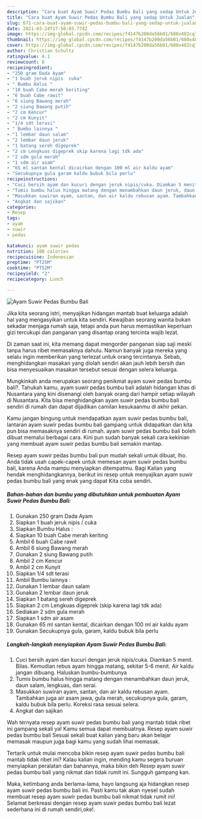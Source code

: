 ```yaml
---
description: "Cara buat Ayam Suwir Pedas Bumbu Bali yang sedap Untuk Jualan"
title: "Cara buat Ayam Suwir Pedas Bumbu Bali yang sedap Untuk Jualan"
slug: 671-cara-buat-ayam-suwir-pedas-bumbu-bali-yang-sedap-untuk-jualan
date: 2021-03-24T17:50:03.774Z
image: https://img-global.cpcdn.com/recipes/f4147b200da56b01/680x482cq70/ayam-suwir-pedas-bumbu-bali-foto-resep-utama.jpg
thumbnail: https://img-global.cpcdn.com/recipes/f4147b200da56b01/680x482cq70/ayam-suwir-pedas-bumbu-bali-foto-resep-utama.jpg
cover: https://img-global.cpcdn.com/recipes/f4147b200da56b01/680x482cq70/ayam-suwir-pedas-bumbu-bali-foto-resep-utama.jpg
author: Christian Schultz
ratingvalue: 4.1
reviewcount: 8
recipeingredient:
- "250 gram Dada Ayam"
- "1 buah jeruk nipis  cuka"
- " Bumbu Halus "
- "10 buah Cabe merah keriting"
- "6 buah Cabe rawit"
- "6 siung Bawang merah"
- "2 siung Bawang putih"
- "2 cm Kencur"
- "2 cm Kunyit"
- "1/4 sdt terasi"
- " Bumbu lainnya "
- "1 lembar daun salam"
- "2 lembar daun jeruk"
- "1 batang sereh digeprek"
- "2 cm Lengkuas digeprek skip karena lagi tdk ada"
- "2 sdm gula merah"
- "1 sdm air asam"
- "65 ml santan kental dicairkan dengan 100 ml air kaldu ayam"
- "Secukupnya gula garam kaldu bubuk bila perlu"
recipeinstructions:
- "Cuci bersih ayam dan kucuri dengan jeruk nipis/cuka. Diamkan 5 menit. Bilas. Kemudian rebus ayam hingga matang, sekitar 5-6 menit. Air kaldu jangan dibuang. Haluskan bumbu-bumbunya"
- "Tumis bumbu halus hingga matang dengan menambahkan daun jeruk, daun salam, lengkuas, dan serai."
- "Masukkan suwiran ayam, santan, dan air kaldu rebusan ayam. Tambahkan juga air asam jawa, gula merah, secukupnya gula, garam, kaldu bubuk bila perlu. Koreksi rasa sesuai selera."
- "Angkat dan sajikan"
categories:
- Resep
tags:
- ayam
- suwir
- pedas

katakunci: ayam suwir pedas 
nutrition: 108 calories
recipecuisine: Indonesian
preptime: "PT25M"
cooktime: "PT52M"
recipeyield: "2"
recipecategory: Lunch

---
```



![Ayam Suwir Pedas Bumbu Bali](https://img-global.cpcdn.com/recipes/f4147b200da56b01/680x482cq70/ayam-suwir-pedas-bumbu-bali-foto-resep-utama.jpg)

Jika kita seorang istri, menyajikan hidangan mantab buat keluarga adalah hal yang mengasyikan untuk kita sendiri. Kewajiban seorang  wanita bukan sekadar menjaga rumah saja, tetapi anda pun harus memastikan keperluan gizi tercukupi dan panganan yang disantap orang tercinta wajib lezat.

Di zaman  saat ini, kita memang dapat mengorder panganan siap saji meski tanpa harus ribet memasaknya dahulu. Namun banyak juga mereka yang selalu ingin memberikan yang terlezat untuk orang tercintanya. Sebab, menghidangkan masakan yang diolah sendiri akan jauh lebih bersih dan bisa menyesuaikan masakan tersebut sesuai dengan selera keluarga. 



Mungkinkah anda merupakan seorang penikmat ayam suwir pedas bumbu bali?. Tahukah kamu, ayam suwir pedas bumbu bali adalah hidangan khas di Nusantara yang kini disenangi oleh banyak orang dari hampir setiap wilayah di Nusantara. Kita bisa menghidangkan ayam suwir pedas bumbu bali sendiri di rumah dan dapat dijadikan camilan kesukaanmu di akhir pekan.

Kamu jangan bingung untuk mendapatkan ayam suwir pedas bumbu bali, lantaran ayam suwir pedas bumbu bali gampang untuk didapatkan dan kita pun bisa memasaknya sendiri di rumah. ayam suwir pedas bumbu bali boleh dibuat memalui berbagai cara. Kini pun sudah banyak sekali cara kekinian yang membuat ayam suwir pedas bumbu bali semakin mantap.

Resep ayam suwir pedas bumbu bali pun mudah sekali untuk dibuat, lho. Anda tidak usah capek-capek untuk memesan ayam suwir pedas bumbu bali, karena Anda mampu menyiapkan ditempatmu. Bagi Kalian yang hendak menghidangkannya, berikut ini resep untuk menyajikan ayam suwir pedas bumbu bali yang enak yang dapat Kita coba sendiri.

<!--inarticleads1-->

##### Bahan-bahan dan bumbu yang dibutuhkan untuk pembuatan Ayam Suwir Pedas Bumbu Bali:

1. Gunakan 250 gram Dada Ayam
1. Siapkan 1 buah jeruk nipis / cuka
1. Siapkan  Bumbu Halus :
1. Siapkan 10 buah Cabe merah keriting
1. Ambil 6 buah Cabe rawit
1. Ambil 6 siung Bawang merah
1. Gunakan 2 siung Bawang putih
1. Ambil 2 cm Kencur
1. Ambil 2 cm Kunyit
1. Siapkan 1/4 sdt terasi
1. Ambil  Bumbu lainnya :
1. Gunakan 1 lembar daun salam
1. Gunakan 2 lembar daun jeruk
1. Siapkan 1 batang sereh digeprek
1. Siapkan 2 cm Lengkuas digeprek (skip karena lagi tdk ada)
1. Sediakan 2 sdm gula merah
1. Siapkan 1 sdm air asam
1. Gunakan 65 ml santan kental, dicairkan dengan 100 ml air kaldu ayam
1. Gunakan Secukupnya gula, garam, kaldu bubuk bila perlu




<!--inarticleads2-->

##### Langkah-langkah menyiapkan Ayam Suwir Pedas Bumbu Bali:

1. Cuci bersih ayam dan kucuri dengan jeruk nipis/cuka. Diamkan 5 menit. Bilas. Kemudian rebus ayam hingga matang, sekitar 5-6 menit. Air kaldu jangan dibuang. Haluskan bumbu-bumbunya
1. Tumis bumbu halus hingga matang dengan menambahkan daun jeruk, daun salam, lengkuas, dan serai.
1. Masukkan suwiran ayam, santan, dan air kaldu rebusan ayam. Tambahkan juga air asam jawa, gula merah, secukupnya gula, garam, kaldu bubuk bila perlu. Koreksi rasa sesuai selera.
1. Angkat dan sajikan




Wah ternyata resep ayam suwir pedas bumbu bali yang mantab tidak ribet ini gampang sekali ya! Kamu semua dapat membuatnya. Resep ayam suwir pedas bumbu bali Sesuai sekali buat kalian yang baru akan belajar memasak maupun juga bagi kamu yang sudah lihai memasak.

Tertarik untuk mulai mencoba bikin resep ayam suwir pedas bumbu bali mantab tidak ribet ini? Kalau kalian ingin, mending kamu segera buruan menyiapkan peralatan dan bahannya, maka bikin deh Resep ayam suwir pedas bumbu bali yang nikmat dan tidak rumit ini. Sungguh gampang kan. 

Maka, ketimbang anda berlama-lama, hayo langsung aja hidangkan resep ayam suwir pedas bumbu bali ini. Pasti kamu tak akan nyesel sudah membuat resep ayam suwir pedas bumbu bali nikmat tidak rumit ini! Selamat berkreasi dengan resep ayam suwir pedas bumbu bali lezat sederhana ini di rumah sendiri,oke!.


